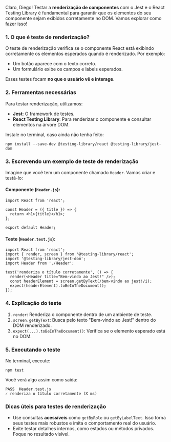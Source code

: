 Claro, Diego! Testar a **renderização de componentes** com o Jest e o React Testing Library é fundamental para garantir que os elementos do seu componente sejam exibidos corretamente no DOM. Vamos explorar como fazer isso!

### **1. O que é teste de renderização?**

O teste de renderização verifica se o componente React está exibindo corretamente os elementos esperados quando é renderizado. Por exemplo:
- Um botão aparece com o texto correto.
- Um formulário exibe os campos e labels esperados.

Esses testes focam **no que o usuário vê e interage**.

### **2. Ferramentas necessárias**

Para testar renderização, utilizamos:
- **Jest**: O framework de testes.
- **React Testing Library**: Para renderizar o componente e consultar elementos na árvore DOM.

Instale no terminal, caso ainda não tenha feito:

```
npm install --save-dev @testing-library/react @testing-library/jest-dom
```

### **3. Escrevendo um exemplo de teste de renderização**

Imagine que você tem um componente chamado `Header`. Vamos criar e testá-lo:

#### Componente (`Header.js`):

```
import React from 'react';

const Header = ({ title }) => {
  return <h1>{title}</h1>;
};

export default Header;
```

#### Teste (`Header.test.js`):

```
import React from 'react';
import { render, screen } from '@testing-library/react';
import '@testing-library/jest-dom';
import Header from './Header';

test('renderiza o título corretamente', () => {
  render(<Header title="Bem-vindo ao Jest!" />);
  const headerElement = screen.getByText(/bem-vindo ao jest!/i);
  expect(headerElement).toBeInTheDocument();
});
```

### **4. Explicação do teste**

1. `render`: Renderiza o componente dentro de um ambiente de teste.
2. `screen.getByText`: Busca pelo texto "Bem-vindo ao Jest!" dentro do DOM renderizado.
3. `expect(...).toBeInTheDocument()`: Verifica se o elemento esperado está no DOM.

### **5. Executando o teste**

No terminal, execute:

```
npm test
```

Você verá algo assim como saída:

```
PASS  Header.test.js
✓ renderiza o título corretamente (X ms)
```

### **Dicas úteis para testes de renderização**

- Use consultas **acessíveis** como `getByRole` ou `getByLabelText`. Isso torna seus testes mais robustos e imita o comportamento real do usuário.
- Evite testar detalhes internos, como estados ou métodos privados. Foque no resultado visível.


